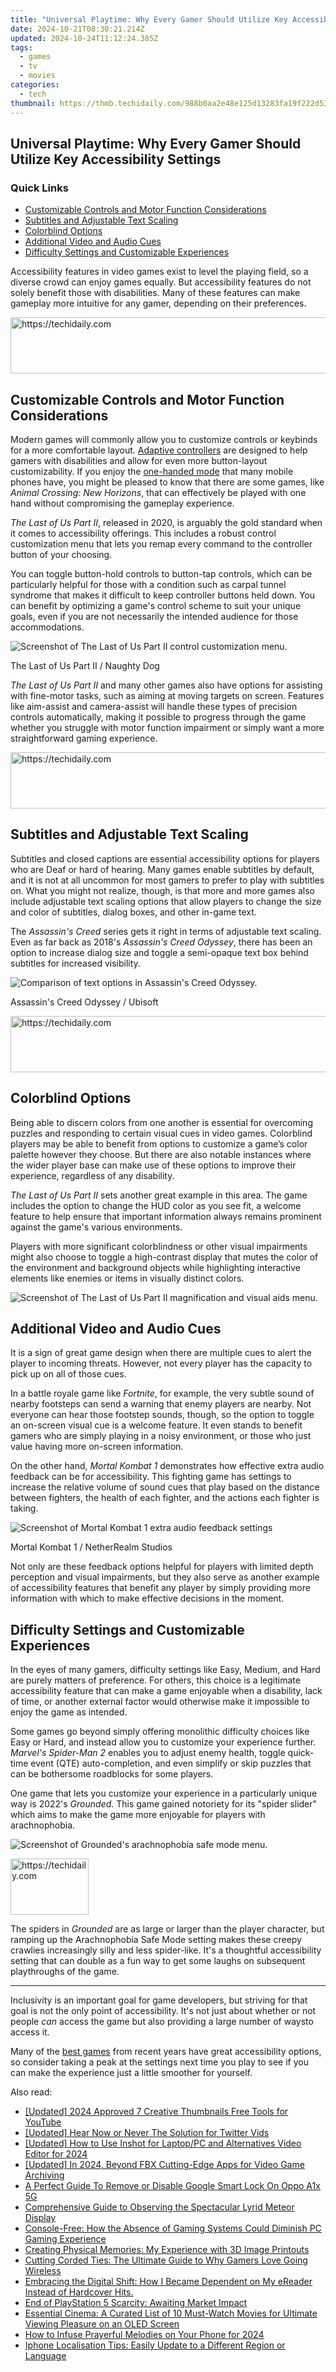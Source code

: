 ```yaml
---
title: "Universal Playtime: Why Every Gamer Should Utilize Key Accessibility Settings"
date: 2024-10-21T08:30:21.214Z
updated: 2024-10-24T11:12:24.385Z
tags:
  - games
  - tv
  - movies
categories:
  - tech
thumbnail: https://thmb.techidaily.com/988b0aa2e48e125d13283fa19f222d53a696ba967b4ae3ee4ad76e4ed04670c1.jpg
---
```


## Universal Playtime: Why Every Gamer Should Utilize Key Accessibility Settings

### Quick Links

* [Customizable Controls and Motor Function Considerations](https://remote-screen-capture.techidaily.com/updated-2024-approved-premium-zero-price-point-live-capture-app/)
* [Subtitles and Adjustable Text Scaling](https://screen-activity-recording.techidaily.com/updated-efficiently-archive-your-gaming-adventures-on-windows-10-for-2024/)
* [Colorblind Options](https://hardware-updates.techidaily.com/ultimate-resource-find-and-update-creative-webcams-with-latest-windows-compatible-drivers/)
* [Additional Video and Audio Cues](https://instagram-videos.techidaily.com/navigating-youtube-sharing-on-insta-stories/)
* [Difficulty Settings and Customizable Experiences](https://twitter-videos.techidaily.com/new-go-live-on-twitter-a-practical-guide/)

 Accessibility features in video games exist to level the playing field, so a diverse crowd can enjoy games equally. But accessibility features do not solely benefit those with disabilities. Many of these features can make gameplay more intuitive for any gamer, depending on their preferences.

<!-- affiliate ads begin -->
<a href="https://ephamedtechinc.pxf.io/c/5597632/2136617/26400" target="_top" id="2136617">
  <img src="//a.impactradius-go.com/display-ad/26400-2136617" border="0" alt="https://techidaily.com" width="728" height="90"/>
</a>
<img height="0" width="0" src="https://ephamedtechinc.pxf.io/i/5597632/2136617/26400" style="position:absolute;visibility:hidden;" border="0" />
<!-- affiliate ads end -->

##  Customizable Controls and Motor Function Considerations

 Modern games will commonly allow you to customize controls or keybinds for a more comfortable layout. [Adaptive controllers](https://visual-screen-recording.techidaily.com/new-2024-approved-virtuscreen-clear-plastic-sheeting/) are designed to help gamers with disabilities and allow for even more button-layout customizability. If you enjoy the [one-handed mode](https://youtube-docs.techidaily.com/24-unveiling-the-most-effective-honestly-approved-promotion-strategies/) that many mobile phones have, you might be pleased to know that there are some games, like _Animal Crossing: New Horizons_, that can effectively be played with one hand without compromising the gameplay experience.

_The Last of Us Part II_, released in 2020, is arguably the gold standard when it comes to accessibility offerings. This includes a robust control customization menu that lets you remap every command to the controller button of your choosing.

 You can toggle button-hold controls to button-tap controls, which can be particularly helpful for those with a condition such as carpal tunnel syndrome that makes it difficult to keep controller buttons held down. You can benefit by optimizing a game's control scheme to suit your unique goals, even if you are not necessarily the intended audience for those accommodations.

![Screenshot of The Last of Us Part II control customization menu.](https://static1.howtogeekimages.com/wordpress/wp-content/uploads/2024/07/screenshot-of-the-last-of-us-part-ii-control-customization-menu.png) 

The Last of Us Part II / Naughty Dog

_The Last of Us Part II_ and many other games also have options for assisting with fine-motor tasks, such as aiming at moving targets on screen. Features like aim-assist and camera-assist will handle these types of precision controls automatically, making it possible to progress through the game whether you struggle with motor function impairment or simply want a more straightforward gaming experience.

<!-- affiliate ads begin -->
<a href="https://aligracehair.sjv.io/c/5597632/1934258/19272" target="_top" id="1934258">
  <img src="//a.impactradius-go.com/display-ad/19272-1934258" border="0" alt="https://techidaily.com" width="728" height="90"/>
</a>
<img height="0" width="0" src="https://aligracehair.sjv.io/i/5597632/1934258/19272" style="position:absolute;visibility:hidden;" border="0" />
<!-- affiliate ads end -->

##  Subtitles and Adjustable Text Scaling

 Subtitles and closed captions are essential accessibility options for players who are Deaf or hard of hearing. Many games enable subtitles by default, and it is not at all uncommon for most gamers to prefer to play with subtitles on. What you might not realize, though, is that more and more games also include adjustable text scaling options that allow players to change the size and color of subtitles, dialog boxes, and other in-game text.

 The _Assassin's Creed_ series gets it right in terms of adjustable text scaling. Even as far back as 2018's _Assassin's Creed Odyssey_, there has been an option to increase dialog size and toggle a semi-opaque text box behind subtitles for increased visibility.

![Comparison of text options in Assassin's Creed Odyssey.](https://static1.howtogeekimages.com/wordpress/wp-content/uploads/2024/07/comparison-of-text-options-in-assassin-s-creed-odyssey.png) 

Assassin's Creed Odyssey / Ubisoft

<!-- affiliate ads begin -->
<a href="https://ephamedtechinc.pxf.io/c/5597632/2137206/26400" target="_top" id="2137206">
  <img src="//a.impactradius-go.com/display-ad/26400-2137206" border="0" alt="https://techidaily.com" width="728" height="90"/>
</a>
<img height="0" width="0" src="https://ephamedtechinc.pxf.io/i/5597632/2137206/26400" style="position:absolute;visibility:hidden;" border="0" />
<!-- affiliate ads end -->

##  Colorblind Options

 Being able to discern colors from one another is essential for overcoming puzzles and responding to certain visual cues in video games. Colorblind players may be able to benefit from options to customize a game’s color palette however they choose. But there are also notable instances where the wider player base can make use of these options to improve their experience, regardless of any disability.

_The Last of Us Part II_ sets another great example in this area. The game includes the option to change the HUD color as you see fit, a welcome feature to help ensure that important information always remains prominent against the game's various environments.

 Players with more significant colorblindness or other visual impairments might also choose to toggle a high-contrast display that mutes the color of the environment and background objects while highlighting interactive elements like enemies or items in visually distinct colors.

![Screenshot of The Last of Us Part II magnification and visual aids menu.](https://static1.howtogeekimages.com/wordpress/wp-content/uploads/2024/07/screenshot-of-the-last-of-us-part-ii-magnification-and-visual-aids-menu.png) 

##  Additional Video and Audio Cues

 It is a sign of great game design when there are multiple cues to alert the player to incoming threats. However, not every player has the capacity to pick up on all of those cues.

 In a battle royale game like _Fortnite_, for example, the very subtle sound of nearby footsteps can send a warning that enemy players are nearby. Not everyone can hear those footstep sounds, though, so the option to toggle an on-screen visual cue is a welcome feature. It even stands to benefit gamers who are simply playing in a noisy environment, or those who just value having more on-screen information.

 On the other hand, _Mortal Kombat 1_ demonstrates how effective extra audio feedback can be for accessibility. This fighting game has settings to increase the relative volume of sound cues that play based on the distance between fighters, the health of each fighter, and the actions each fighter is taking.

![Screenshot of Mortal Kombat 1 extra audio feedback settings](https://static1.howtogeekimages.com/wordpress/wp-content/uploads/2024/07/screenshot-of-mortal-kombat-1-extra-audio-feedback-settings.png) 

Mortal Kombat 1 / NetherRealm Studios

 Not only are these feedback options helpful for players with limited depth perception and visual impairments, but they also serve as another example of accessibility features that benefit any player by simply providing more information with which to make effective decisions in the moment.

##  Difficulty Settings and Customizable Experiences

 In the eyes of many gamers, difficulty settings like Easy, Medium, and Hard are purely matters of preference. For others, this choice is a legitimate accessibility feature that can make a game enjoyable when a disability, lack of time, or another external factor would otherwise make it impossible to enjoy the game as intended.

 Some games go beyond simply offering monolithic difficulty choices like Easy or Hard, and instead allow you to customize your experience further. _Marvel's Spider-Man 2_ enables you to adjust enemy health, toggle quick-time event (QTE) auto-completion, and even simplify or skip puzzles that can be bothersome roadblocks for some players.

 One game that lets you customize your experience in a particularly unique way is 2022's _Grounded_. This game gained notoriety for its "spider slider" which aims to make the game more enjoyable for players with arachnophobia.

![Screenshot of Grounded's arachnophobia safe mode menu.](https://static1.howtogeekimages.com/wordpress/wp-content/uploads/2024/07/screenshot-of-grounded-arachnophobia-safe-mode-menu.png) 

<!-- affiliate ads begin -->
<a href="https://aligracehair.sjv.io/c/5597632/2135409/19272" target="_top" id="2135409">
  <img src="//a.impactradius-go.com/display-ad/19272-2135409" border="0" alt="https://techidaily.com" width="125" height="90"/>
</a>
<img height="0" width="0" src="https://aligracehair.sjv.io/i/5597632/2135409/19272" style="position:absolute;visibility:hidden;" border="0" />
<!-- affiliate ads end -->

 The spiders in _Grounded_ are as large or larger than the player character, but ramping up the Arachnophobia Safe Mode setting makes these creepy crawlies increasingly silly and less spider-like. It's a thoughtful accessibility setting that can double as a fun way to get some laughs on subsequent playthroughs of the game.

---

 Inclusivity is an important goal for game developers, but striving for that goal is not the only point of accessibility. It's not just about whether or not people _can_ access the game but also providing a large number of waysto access it.

 Many of the [best games](https://screen-activity-recording.techidaily.com/streamline-control-switch-pro-in-steam-play/) from recent years have great accessibility options, so consider taking a peak at the settings next time you play to see if you can make the experience just a little smoother for yourself.

<ins class="adsbygoogle"
     style="display:block"
     data-ad-format="autorelaxed"
     data-ad-client="ca-pub-7571918770474297"
     data-ad-slot="1223367746"></ins>

<ins class="adsbygoogle"
     style="display:block"
     data-ad-client="ca-pub-7571918770474297"
     data-ad-slot="8358498916"
     data-ad-format="auto"
     data-full-width-responsive="true"></ins>

<span class="atpl-alsoreadstyle">Also read:</span>
<div><ul>
<li><a href="https://youtube-docs.techidaily.com/ed-2024-approved-7-creative-thumbnails-free-tools-for-youtube/"><u>[Updated] 2024 Approved 7 Creative Thumbnails Free Tools for YouTube</u></a></li>
<li><a href="https://twitter-clips.techidaily.com/updated-hear-now-or-never-the-solution-for-twitter-vids/"><u>[Updated] Hear Now or Never The Solution for Twitter Vids</u></a></li>
<li><a href="https://fox-direct.techidaily.com/updated-how-to-use-inshot-for-laptoppc-and-alternatives-video-editor-for-2024/"><u>[Updated] How to Use Inshot for Laptop/PC and Alternatives Video Editor for 2024</u></a></li>
<li><a href="https://visual-screen-recording.techidaily.com/updated-in-2024-beyond-fbx-cutting-edge-apps-for-video-game-archiving/"><u>[Updated] In 2024, Beyond FBX Cutting-Edge Apps for Video Game Archiving</u></a></li>
<li><a href="https://easy-unlock-android.techidaily.com/a-perfect-guide-to-remove-or-disable-google-smart-lock-on-oppo-a1x-5g-by-drfone-android/"><u>A Perfect Guide To Remove or Disable Google Smart Lock On Oppo A1x 5G</u></a></li>
<li><a href="https://buynow-help.techidaily.com/comprehensive-guide-to-observing-the-spectacular-lyrid-meteor-display/"><u>Comprehensive Guide to Observing the Spectacular Lyrid Meteor Display</u></a></li>
<li><a href="https://buynow-help.techidaily.com/console-free-how-the-absence-of-gaming-systems-could-diminish-pc-gaming-experience/"><u>Console-Free: How the Absence of Gaming Systems Could Diminish PC Gaming Experience</u></a></li>
<li><a href="https://buynow-help.techidaily.com/creating-physical-memories-my-experience-with-3d-image-printouts/"><u>Creating Physical Memories: My Experience with 3D Image Printouts</u></a></li>
<li><a href="https://buynow-help.techidaily.com/cutting-corded-ties-the-ultimate-guide-to-why-gamers-love-going-wireless/"><u>Cutting Corded Ties: The Ultimate Guide to Why Gamers Love Going Wireless</u></a></li>
<li><a href="https://buynow-help.techidaily.com/embracing-the-digital-shift-how-i-became-dependent-on-my-ereader-instead-of-hardcover-hits/"><u>Embracing the Digital Shift: How I Became Dependent on My eReader Instead of Hardcover Hits.</u></a></li>
<li><a href="https://games-able.techidaily.com/end-of-playstation-5-scarcity-awaiting-market-impact/"><u>End of PlayStation 5 Scarcity: Awaiting Market Impact</u></a></li>
<li><a href="https://buynow-help.techidaily.com/essential-cinema-a-curated-list-of-10-must-watch-movies-for-ultimate-viewing-pleasure-on-an-oled-screen/"><u>Essential Cinema: A Curated List of 10 Must-Watch Movies for Ultimate Viewing Pleasure on an OLED Screen</u></a></li>
<li><a href="https://some-techniques.techidaily.com/how-to-infuse-prayerful-melodies-on-your-phone-for-2024/"><u>How to Infuse Prayerful Melodies on Your Phone for 2024</u></a></li>
<li><a href="https://tech-recovery.techidaily.com/iphone-localisation-tips-easily-update-to-a-different-region-or-language/"><u>Iphone Localisation Tips: Easily Update to a Different Region or Language</u></a></li>
</ul></div>

